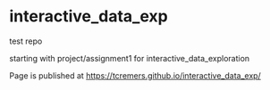 # interactive_data_exp

test repo

starting with project/assignment1 for interactive_data_exploration

Page is published at https://tcremers.github.io/interactive_data_exp/